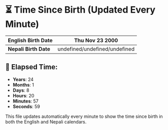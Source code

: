 # ⏳ Time Since Birth (Updated Every Minute)

| **English Birth Date** | Thu Nov 23 2000 |
|------------------------|-------------------------------------|
| **Nepali Birth Date**  | undefined/undefined/undefined                  |

## 📅 Elapsed Time:

- **Years**: 24
- **Months**: 1
- **Days**: 8
- **Hours**: 20
- **Minutes**: 57
- **Seconds**: 59

This file updates automatically every minute to show the time since birth in both the English and Nepali calendars.